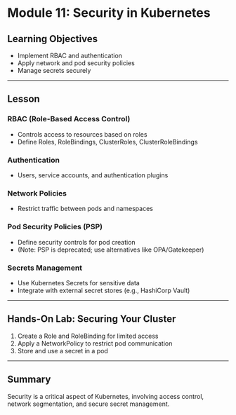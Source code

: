 # Module 11: Security in Kubernetes

## Learning Objectives
- Implement RBAC and authentication
- Apply network and pod security policies
- Manage secrets securely

---

## Lesson

### RBAC (Role-Based Access Control)
- Controls access to resources based on roles
- Define Roles, RoleBindings, ClusterRoles, ClusterRoleBindings

### Authentication
- Users, service accounts, and authentication plugins

### Network Policies
- Restrict traffic between pods and namespaces

### Pod Security Policies (PSP)
- Define security controls for pod creation
- (Note: PSP is deprecated; use alternatives like OPA/Gatekeeper)

### Secrets Management
- Use Kubernetes Secrets for sensitive data
- Integrate with external secret stores (e.g., HashiCorp Vault)

---

## Hands-On Lab: Securing Your Cluster

1. Create a Role and RoleBinding for limited access
2. Apply a NetworkPolicy to restrict pod communication
3. Store and use a secret in a pod

---

## Summary
Security is a critical aspect of Kubernetes, involving access control, network segmentation, and secure secret management.